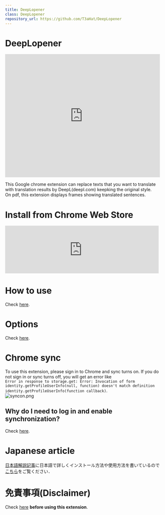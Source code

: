 ```yaml
---
title: DeepLopener
class: DeepLopener
repository_url: https://github.com/T3aHat/DeepLopener
---
```


# DeepLopener

<iframe width="100%" height="400" src="https://www.youtube.com/embed/dwysny4gwpc" title="YouTube video player" frameborder="0" allow="accelerometer; autoplay; clipboard-write; encrypted-media; gyroscope; picture-in-picture" allowfullscreen></iframe>
  
This Google chrome extension can replace texts that you want to translate with translation results by DeepL(deepl.com) keepking the original style.  
On pdf, this extension displays frames showing translated sentences.

# Install from Chrome Web Store

<iframe class="embed-card embed-webcard" style="display: block; width: 100%; height: 155px; max-width: 500px; margin: 10px 0px;" title="DeepLopener" src="https://hatenablog-parts.com/embed?url=https%3A%2F%2Fchrome.google.com%2Fwebstore%2Fdetail%2Fdeeplopener%2Falmdndhiblbhbnoaakhgefcpmbaoljde" frameborder="0" scrolling="no"></iframe>

# How to use

Check [here](https://deeplopener.ml/DeepLopener/how_to_use).

# Options

Check [here](https://deeplopener.ml/DeepLopener/options).

# Chrome sync

To use this extension, please sign in to Chrome and sync turns on. If you do not sign in or sync turns off, you will get an error like  
 `Error in response to storage.get: Error: Invocation of form identity.getProfileUserInfo(null, function) doesn't match definition identity.getProfileUserInfo(function callback)`.  
 ![syncon.png](https://github.com/T3aHat/DeepLopener/raw/main/images/syncon.png)

## Why do I need to log in and enable synchronization?

Check [here](https://deeplopener.ml/DeepLopener/sync).

# Japanese article

[日本語解説記事](https://t3ahat.hateblo.jp/entry/How_to_use_DeepLopener)に日本語で詳しくインストール方法や使用方法を書いているので[こちら](https://t3ahat.hateblo.jp/entry/How_to_use_DeepLopener)をご覧ください．

# 免責事項(Disclaimer)

Check [here](https://github.com/T3aHat/DeepLopener#%E5%85%8D%E8%B2%AC%E4%BA%8B%E9%A0%85disclaimer) **before using this extension**.
